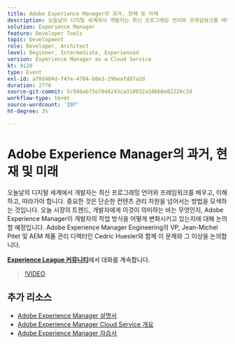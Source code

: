 ```yaml
---
title: Adobe Experience Manager의 과거, 현재 및 미래
description: 오늘날의 디지털 세계에서 개발자는 최신 프로그래밍 언어와 프레임워크를 배우고, 이해하고, 따라가야 합니다. 중요한 것은 단순한 컨텐츠 관리 차원을 넘어서는 방법을 모색하는 것입니다. 오늘 시장의 트렌드, 개발자에게 이것이 의미하는 바는 무엇인지, Adobe Experience Manager이 개발자의 작업 방식을 어떻게 변화시키고 있는지에 대해 논의할 예정입니다. Adobe Experience Manager Engineering의 VP, Jean-Michel Pitet 및 AEM 제품 관리 디렉터인 Cedric Huesler와 함께 이 문제와 그 이상을 논의합니다.
solution: Experience Manager
feature: Developer Tools
topic: Development
role: Developer, Architect
level: Beginner, Intermediate, Experienced
version: Experience Manager as a Cloud Service
kt: 9120
type: Event
exl-id: af8d404d-f47e-4704-b0e3-29beafdd7a2d
duration: 2776
source-git-commit: 5c946ab73e78d4243ca310032a10bb8e82228c3d
workflow-type: tm+mt
source-wordcount: '197'
ht-degree: 3%

---
```


# Adobe Experience Manager의 과거, 현재 및 미래

오늘날의 디지털 세계에서 개발자는 최신 프로그래밍 언어와 프레임워크를 배우고, 이해하고, 따라가야 합니다. 중요한 것은 단순한 컨텐츠 관리 차원을 넘어서는 방법을 모색하는 것입니다. 오늘 시장의 트렌드, 개발자에게 이것이 의미하는 바는 무엇인지, Adobe Experience Manager이 개발자의 작업 방식을 어떻게 변화시키고 있는지에 대해 논의할 예정입니다. Adobe Experience Manager Engineering의 VP, Jean-Michel Pitet 및 AEM 제품 관리 디렉터인 Cedric Huesler와 함께 이 문제와 그 이상을 논의합니다.

**[Experience League 커뮤니티](https://adobe.ly/2WrPvNj)**&#x200B;에서 대화를 계속합니다.

>[!VIDEO](https://video.tv.adobe.com/v/337528/?quality=12&learn=on&hidetitle=true)

## 추가 리소스

- [Adobe Experience Manager 설명서](https://experienceleague.adobe.com/docs/experience-manager-cloud-service.html)
- [Adobe Experience Manager Cloud Service 개요](https://experienceleague.adobe.com/docs/experience-manager-cloud-service/overview/home.html)
- [Adobe Experience Manager 자습서](https://experienceleague.adobe.com/docs/experience-manager-tutorials.html)
